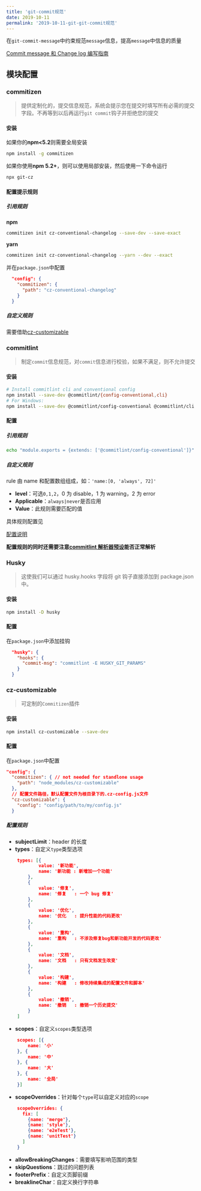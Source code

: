 ```yaml
---
title: 'git-commit规范'
date: 2019-10-11
permalink: '2019-10-11-git-git-commit规范'
---
```


在`git-commit-message`中约束规范`message`信息，提高`message`中信息的质量

[Commit message 和 Change log 编写指南](http://www.ruanyifeng.com/blog/2016/01/commit_message_change_log.html)

## 模块配置

### commitizen

> 提供定制化的，提交信息规范，系统会提示您在提交时填写所有必需的提交字段。不再等到以后再运行`git commit`钩子并拒绝您的提交

#### 安装

如果你的**npm<5.2**则需要全局安装

```bash
npm install -g commitizen
```

如果你使用**npm 5.2+**，则可以使用局部安装，然后使用一下命令运行

```bash
npx git-cz
```

#### 配置提示规则

##### 引用规则

**npm**

```bash
commitizen init cz-conventional-changelog --save-dev --save-exact
```

**yarn**

```bash
commitizen init cz-conventional-changelog --yarn --dev --exact
```

并在`package.json`中配置

```json
  "config": {
    "commitizen": {
      "path": "cz-conventional-changelog"
    }
  }
```

##### 自定义规则

需要借助[cz-customizable](#cz-customizable)

### commitlint

> 制定`commit`信息规范，对`commit`信息进行校验，如果不满足，则不允许提交

#### 安装

```bash
# Install commitlint cli and conventional config
npm install --save-dev @commitlint/{config-conventional,cli}
# For Windows:
npm install --save-dev @commitlint/config-conventional @commitlint/cli
```

#### 配置

##### 引用规则

```bash
echo "module.exports = {extends: ['@commitlint/config-conventional']}" > commitlint.config.js
```

##### 自定义规则

rule 由 name 和配置数组组成，如：`'name:[0, 'always', 72]'`

- **level**：可选`0,1,2`，0 为 disable，1 为 warning，2 为 error
- **Applicable**：`always|never`是否应用
- **Value**：此规则需要匹配的值

具体规则配置见

[配置说明](https://github.com/conventional-changelog/commitlint/blob/master/docs/reference-rules.md)

**配置规则的同时还需要注意[commitlint 解析器预设](https://commitlint.js.org/#/reference-configuration?id=parser-presets)能否正常解析**

### Husky

> 这使我们可以通过 husky.hooks 字段将 git 钩子直接添加到 package.json 中。

#### 安装

```bash
npm install -D husky
```

#### 配置

在`package.json`中添加挂钩

```json
  "husky": {
    "hooks": {
      "commit-msg": "commitlint -E HUSKY_GIT_PARAMS"
    }
  }
```

### cz-customizable

> 可定制的`Commitizen`插件

#### 安装

```bash
npm install cz-customizable --save-dev
```

#### 配置

在`package.json`中配置

```json
"config": {
  "commitizen": { // not needed for standlone usage
    "path": "node_modules/cz-customizable"
  },
  // 配置文件路径，默认配置文件为根目录下的.cz-config.js文件
  "cz-customizable": {
    "config": "config/path/to/my/config.js"
  }
```

##### 配置规则

- **subjectLimit**：header 的长度
- **types**：自定义`type`类型选项

```json
    types: [{
            value: '新功能',
            name: '新功能 : 新增加一个功能'
        },
        {
            value: '修复',
            name: '修复   : 一个 bug 修复'
        },
        {
            value: '优化',
            name: '优化   : 提升性能的代码更改'
        },
        {
            value: '重构',
            name: '重构   : 不涉及修复bug和新功能开发的代码更改'
        },
        {
            value: '文档',
            name: '文档   : 只有文档发生改变'
        },
        {
            value: '构建',
            name: '构建   : 修改持续集成的配置文件和脚本'
        },
        {
            value: '撤销',
            name: '撤销   : 撤销一个历史提交'
        }
    ]
```

- **scopes**：自定义`scopes`类型选项

```json
    scopes: [{
        name: '小'
    }, {
        name: '中'
    }, {
        name: '大'
    }, {
        name: '全局'
    }]
```

- **scopeOverrides**：针对每个`type`可以自定义对应的`scope`

```json
    scopeOverrides: {
      fix: [
        {name: 'merge'},
        {name: 'style'},
        {name: 'e2eTest'},
        {name: 'unitTest'}
      ]
    }
```

- **allowBreakingChanges**：需要填写影响范围的类型
- **skipQuestions**：跳过的问题列表
- **footerPrefix**：自定义页脚前缀
- **breaklineChar**：自定义换行字符串
